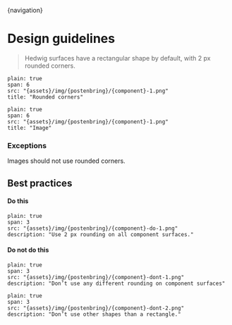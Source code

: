 {navigation}




# Design guidelines

> Hedwig surfaces have a rectangular shape by default, with 2 px rounded corners.







```image
plain: true
span: 6
src: "{assets}/img/{postenbring}/{component}-1.png"
title: "Rounded corners"
```


```image
plain: true
span: 6
src: "{assets}/img/{postenbring}/{component}-1.png"
title: "Image"
```

### Exceptions
Images should not use rounded corners.





## Best practices

#### Do this

```image
plain: true
span: 3
src: "{assets}/img/{postenbring}/{component}-do-1.png"
description: "Use 2 px rounding on all component surfaces."
```

#### Do not do this
  
```image
plain: true
span: 3
src: "{assets}/img/{postenbring}/{component}-dont-1.png"
description: "Don’t use any different rounding on component surfaces"
```
```image
plain: true
span: 3
src: "{assets}/img/{postenbring}/{component}-dont-2.png"
description: "Don’t use other shapes than a rectangle."
```
